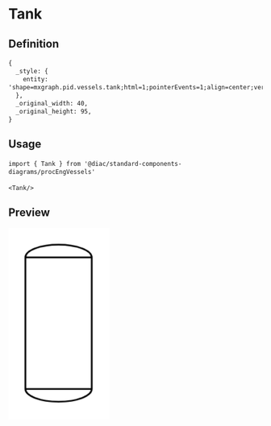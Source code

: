 # Tank

## Definition

```
{
  _style: { 
    entity: 'shape=mxgraph.pid.vessels.tank;html=1;pointerEvents=1;align=center;verticalLabelPosition=bottom;verticalAlign=top;dashed=0;',
  },
  _original_width: 40,
  _original_height: 95,
}
```

## Usage

```
import { Tank } from '@diac/standard-components-diagrams/procEngVessels'

<Tank/>
```

## Preview

<img src="./tank.png" width="200"/>
